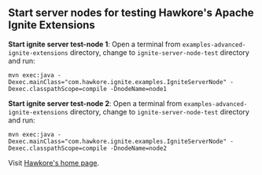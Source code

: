## Start server nodes for testing Hawkore's Apache Ignite Extensions

**Start ignite server test-node 1**: Open a terminal from `examples-advanced-ignite-extensions` directory, change to `ignite-server-node-test` directory and run:

```
mvn exec:java -Dexec.mainClass="com.hawkore.ignite.examples.IgniteServerNode" -Dexec.classpathScope=compile -DnodeName=node1
```

**Start ignite server test-node 2**: Open a terminal from `examples-advanced-ignite-extensions` directory, change to `ignite-server-node-test` directory and run:

```
mvn exec:java -Dexec.mainClass="com.hawkore.ignite.examples.IgniteServerNode" -Dexec.classpathScope=compile -DnodeName=node2
```


Visit [Hawkore's home page](https://www.hawkore.com).